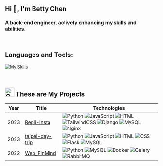 <!--
**CSY-Betty/CSY-Betty** is a ✨ _special_ ✨ repository because its `README.md` (this file) appears on your GitHub profile.

Here are some ideas to get you started:

- 🔭 I’m currently working on ...
- 🌱 I’m currently learning ...
- 👯 I’m looking to collaborate on ...
- 🤔 I’m looking for help with ...
- 💬 Ask me about ...
- 📫 How to reach me: ...
- 😄 Pronouns: ...
- ⚡ Fun fact: ...
-->

<h2 align="left">Hi 👋, I'm Betty Chen</h2>

<h3 align="left">A back-end engineer, actively enhancing my skills and abilities.</h3>
<br>
<h2 align="left">Languages and Tools:</h2>

[![My Skills](https://skillicons.dev/icons?i=py,js,html,css,django,flask,docker,aws,mongodb,mysql,nginx,git&theme=light&perline=20)](https://skillicons.dev)

<br>

<h2 align="left"><img src="https://media.giphy.com/media/QssGEmpkyEOhBCb7e1/giphy.gif" alt="Coding GIF" width="30" height="30">
These are My Projects</h2>

|Year|Title|Technologies|
|---|---|---|
|2023|[Repli-Insta](https://github.com/CSY-Betty/Repli_Insta)|![Python](https://img.shields.io/badge/python-black?style=flat-square&logo=python) ![JavaScript](https://img.shields.io/badge/JavaScript-black?style=flat-square&logo=JavaScript) ![HTML](https://img.shields.io/badge/HTML-black?style=flat-square&logo=JavaScript) ![TailwindCSS](https://img.shields.io/badge/Tailwind_CSS-black?style=flat-square&logo=tailwindcss) ![Django](https://img.shields.io/badge/Django-black?style=flat-square&logo=Django&logoColor=%23092E20) ![MySQL](https://img.shields.io/badge/MySQL-black?style=flat-square&logo=MySQL) ![Nginx](https://img.shields.io/badge/Nginx-black?style=flat-square&logo=Nginx&logoColor=%23009639)|
|2023|[taipei-day-trip](https://github.com/CSY-Betty/taipei-day-trip)|![Python](https://img.shields.io/badge/python-black?style=flat-square&logo=python) ![JavaScript](https://img.shields.io/badge/JavaScript-black?style=flat-square&logo=JavaScript) ![HTML](https://img.shields.io/badge/HTML-black?style=flat-square&logo=HTML5) ![CSS](https://img.shields.io/badge/CSS-black?style=flat-square&logo=CSS3) ![Flask](https://img.shields.io/badge/Flask-black?style=flat-square&logo=Flask) ![MySQL](https://img.shields.io/badge/MySQL-black?style=flat-square&logo=MySQL)|
|2022|[Web_FinMind](https://github.com/CSY-Betty/Web_FinMind)|![Python](https://img.shields.io/badge/python-black?style=flat-square&logo=python) ![MySQL](https://img.shields.io/badge/MySQL-black?style=flat-square&logo=MySQL) ![Docker](https://img.shields.io/badge/Docker-black?style=flat-square&logo=Docker) ![Celery](https://img.shields.io/badge/Celery-black?style=flat-square&logo=Celery&logoColor=green) ![RabbitMQ](https://img.shields.io/badge/RabbitMQ-black?style=flat-square&logo=RabbitMQ)|
